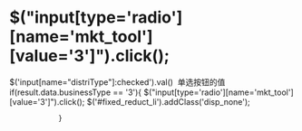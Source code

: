 # $("input[type='radio'][name='mkt_tool'][value='3']").click();
$('input[name="distriType"]:checked').val()  单选按钮的值
if(result.data.businessType == '3'){
					$("input[type='radio'][name='mkt_tool'][value='3']").click();
					$('#fixed_reduct_li').addClass('disp_none');
				
				}
